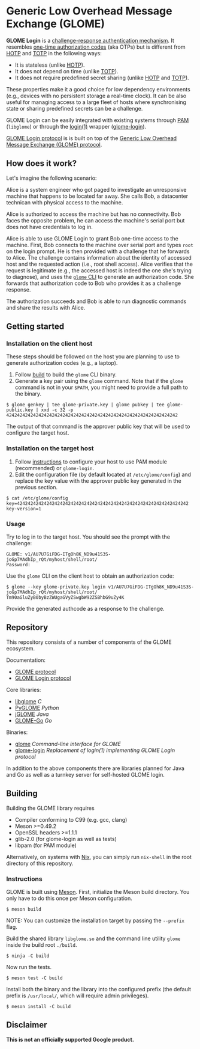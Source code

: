 # Generic Low Overhead Message Exchange (GLOME)

**GLOME Login** is a [challenge-response authentication mechanism](https://en.wikipedia.org/wiki/Challenge%E2%80%93response_authentication). It resembles [one-time authorization codes](https://en.wikipedia.org/wiki/One-time_password) (aka OTPs) but is different from [HOTP] and [TOTP] in the following ways:

- It is stateless (unlike [HOTP]).
- It does not depend on time (unlike [TOTP]).
- It does not require predefined secret sharing (unlike [HOTP] and [TOTP]).

These properties make it a good choice for low dependency environments (e.g., devices with no persistent storage a real-time clock). It can be also useful for managing access to a large fleet of hosts where synchronising state or sharing predefined secrets can be a challenge. 

GLOME Login can be easily integrated with existing systems through [PAM](https://en.wikipedia.org/wiki/Pluggable_authentication_module) (`libglome`) or through the [login(1)](https://manpages.debian.org/testing/login/login.1.en.html) wrapper ([glome-login](login)).

[GLOME Login protocol](docs/glome-login.md) is is built on top of the [Generic Low Overhead Message Exchange (GLOME) protocol](docs/protocol.md).

[TOTP]: https://www.rfc-editor.org/rfc/rfc6238
[HOTP]: https://www.rfc-editor.org/rfc/rfc4226

## How does it work?

Let's imagine the following scenario:

Alice is a system engineer who got paged to investigate an unresponsive machine that happens to be located far away. She calls Bob, a datacenter technican with physical access to the machine.

Alice is authorized to access the machine but has no connectivity. Bob faces the opposite problem, he can access the machine's serial port but does not have credentials to log in.

Alice is able to use GLOME Login to grant Bob one-time access to the machine. First, Bob connects to the machine over serial port and types `root` on the login prompt. He is then provided with a challenge that he forwards to Alice. The challenge contains information about the identity of accessed host and the requested action (i.e., root shell access). Alice verifies that the request is legitimate (e.g., the accessed host is indeed the one she's trying to diagnose), and uses the [`glome` CLI](cli) to generate an authorization code. She forwards that authorization code to Bob who provides it as a challenge response.

The authorization succeeds and Bob is able to run diagnostic commands and share the results with Alice.

## Getting started

### Installation on the client host

These steps should be followed on the host you are planning to use to generate authorization codes (e.g., a laptop).

1. Follow [build](docs/build) to build the `glome` CLI binary.
1. Generate a key pair using the `glome` command. Note that if the `glome` command is not in your `$PATH`, you might need to provide a full path to the binary.
```
$ glome genkey | tee glome-private.key | glome pubkey | tee glome-public.key | xxd -c 32 -p
4242424242424242424242424242424242424242424242424242424242424242
```

The output of that command is the approver public key that will be used to configure the target host.


### Installation on the target host

1. Follow [instructions](login) to configure your host to use PAM module (recommended) or `glome-login`.
1. Edit the configuration file (by default located at `/etc/glome/config`) and replace the key value with the approver public key generated in the previous section.
```
$ cat /etc/glome/config
key=4242424242424242424242424242424242424242424242424242424242424242
key-version=1
```

### Usage

Try to log in to the target host. You should see the prompt with the challenge:

```
GLOME: v1/AU7U7GiFDG-ITgOh8K_ND9u41S3S-joGp7MAdhIp_rQt/myhost/shell/root/
Password: 
```

Use the `glome` CLI on the client host to obtain an authorization code:

```
$ glome --key glome-private.key login v1/AU7U7GiFDG-ITgOh8K_ND9u41S3S-joGp7MAdhIp_rQt/myhost/shell/root/
Tm90aGluZyB0byBzZWUgaGVyZSwgbW92ZSBhbG9uZy4K
```

Provide the generated authcode as a response to the challenge.


## Repository

This repository consists of a number of components of the GLOME ecosystem.

Documentation:

 - [GLOME protocol](docs/protocol.md)
 - [GLOME Login protocol](docs/glome-login.md)

Core libraries:

 - [libglome](glome.h) *C*
 - [PyGLOME](python) *Python*
 - [jGLOME](java) *Java*
 - [GLOME-Go](go/glome) *Go*

Binaries:

 - [glome](cli) *Command-line interface for GLOME*
 - [glome-login](login) *Replacement of login(1) implementing GLOME Login protocol*

In addition to the above components there are libraries planned for Java
and Go as well as a turnkey server for self-hosted GLOME login.

## Building

Building the GLOME library requires

 - Compiler conforming to C99 (e.g. gcc, clang)
 - Meson >=0.49.2
 - OpenSSL headers >=1.1.1
 - glib-2.0 (for glome-login as well as tests)
 - libpam (for PAM module)

Alternatively, on systems with [Nix](https://nixos.org/), you can simply run `nix-shell` in the root directory of this repository.

### Instructions

GLOME is built using [Meson](https://mesonbuild.com/). First, initialize the
Meson build directory. You only have to do this once per Meson configuration.

```shell
$ meson build
```

NOTE: You can customize the installation target by passing the `--prefix` flag.

Build the shared library `libglome.so` and the command line utility `glome`
inside the build root `./build`.

```shell
$ ninja -C build
```

Now run the tests.

```shell
$ meson test -C build
```

Install both the binary and the library into the configured prefix (the default
prefix is `/usr/local/`, which will require admin privileges).

```shell
$ meson install -C build
```

## Disclaimer

**This is not an officially supported Google product.**
